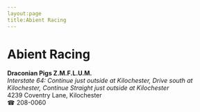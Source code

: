 ```yaml
---
layout:page
title:Abient Racing
---
```

# Abient Racing

**Draconian Pigs Z.M.F.L.U.M.**  
_Interstate 64: Continue just outside at Kilochester, Drive south at Kilochester, Continue Straight just outside at Kilochester_  
4239 Coventry Lane, Kilochester  
☎ 208-0060




